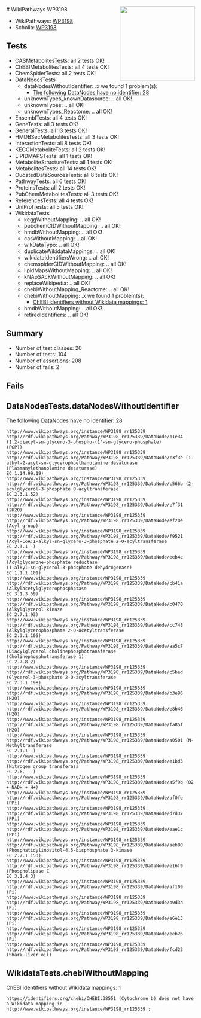 <img style="float: right; width: 200px" src="https://upload.wikimedia.org/wikipedia/commons/thumb/8/83/Wplogo_with_text_500.png/640px-Wplogo_with_text_500.png" />
# WikiPathways WP3198

* WikiPathways: [WP3198](https://wikipathways.org/pathways/WP3198)
* Scholia: [WP3198](https://scholia.toolforge.org/wikipathways/WP3198)
## Tests
* CASMetabolitesTests: all 2 tests OK!
* ChEBIMetabolitesTests: all 4 tests OK!
* ChemSpiderTests: all 2 tests OK!
* DataNodesTests
    * dataNodesWithoutIdentifier: .x we found 1 problem(s):
        * [The following DataNodes have no identifier: 28](#8792c4b7)
    * unknownTypes_knownDatasource: .. all OK!
    * unknownTypes: .. all OK!
    * unknownTypes_Reactome: .. all OK!
* EnsemblTests: all 4 tests OK!
* GeneTests: all 3 tests OK!
* GeneralTests: all 13 tests OK!
* HMDBSecMetabolitesTests: all 3 tests OK!
* InteractionTests: all 8 tests OK!
* KEGGMetaboliteTests: all 2 tests OK!
* LIPIDMAPSTests: all 1 tests OK!
* MetaboliteStructureTests: all 1 tests OK!
* MetabolitesTests: all 14 tests OK!
* OudatedDataSourcesTests: all 8 tests OK!
* PathwayTests: all 6 tests OK!
* ProteinsTests: all 2 tests OK!
* PubChemMetabolitesTests: all 3 tests OK!
* ReferencesTests: all 4 tests OK!
* UniProtTests: all 5 tests OK!
* WikidataTests
    * keggWithoutMapping: .. all OK!
    * pubchemCIDWithoutMapping: .. all OK!
    * hmdbWithoutMapping: .. all OK!
    * casWithoutMapping: .. all OK!
    * wikDataTypo: .. all OK!
    * duplicateWikidataMappings: .. all OK!
    * wikidataIdentifiersWrong: .. all OK!
    * chemspiderCIDWithoutMapping: .. all OK!
    * lipidMapsWithoutMapping: .. all OK!
    * kNApSAcKWithoutMapping: .. all OK!
    * replaceWikipedia: .. all OK!
    * chebiWithoutMapping_Reactome: .. all OK!
    * chebiWithoutMapping: .x we found 1 problem(s):
        * [ChEBI identifiers without Wikidata mappings: 1](#a8d554cd)
    * hmdbWithoutMapping: .. all OK!
    * retiredIdentifiers: .. all OK!


## Summary

* Number of test classes: 20
* Number of tests: 104
* Number of assertions: 208
* Number of fails: 2

## Fails

<a name="8792c4b7" />

## DataNodesTests.dataNodesWithoutIdentifier

The following DataNodes have no identifier: 28
```
http://www.wikipathways.org/instance/WP3198_rr125339 http://rdf.wikipathways.org/Pathway/WP3198_rr125339/DataNode/b1e34 (1,2-diacyl-sn-glycero-3-phospho-(1'-sn-glycero-phosphate)
(PGP))
http://www.wikipathways.org/instance/WP3198_rr125339 http://rdf.wikipathways.org/Pathway/WP3198_rr125339/DataNode/c3f3e (1-alkyl-2-acyl-sn-glycerophoethanolamine desaturase
(Plasmanylethanolamine desaturase)
EC 1.14.99.19)
http://www.wikipathways.org/instance/WP3198_rr125339 http://rdf.wikipathways.org/Pathway/WP3198_rr125339/DataNode/c566b (2-acylglycerol-3-phosphate O-acyltransferase
EC 2.3.1.52)
http://www.wikipathways.org/instance/WP3198_rr125339 http://rdf.wikipathways.org/Pathway/WP3198_rr125339/DataNode/e7f31 (2H2O)
http://www.wikipathways.org/instance/WP3198_rr125339 http://rdf.wikipathways.org/Pathway/WP3198_rr125339/DataNode/ef20e (Acyl group)
http://www.wikipathways.org/instance/WP3198_rr125339 http://rdf.wikipathways.org/Pathway/WP3198_rr125339/DataNode/f9521 (Acyl-CoA:1-alkyl-sn-glycero-3-phosphate 2-O-acyltransferase
EC 2.3.1.-)
http://www.wikipathways.org/instance/WP3198_rr125339 http://rdf.wikipathways.org/Pathway/WP3198_rr125339/DataNode/eeb4e (Acylglycerone-phosphate reductase
(1-alkyl-sn-glycerol-3-phosphate dehydrogenase)
EC 1.1.1.101)
http://www.wikipathways.org/instance/WP3198_rr125339 http://rdf.wikipathways.org/Pathway/WP3198_rr125339/DataNode/cb41a (Alkylacetylglycerophosphatase
EC 3.1.3.59)
http://www.wikipathways.org/instance/WP3198_rr125339 http://rdf.wikipathways.org/Pathway/WP3198_rr125339/DataNode/c0470 (Alkylglycerol kinase
EC 2.7.1.93)
http://www.wikipathways.org/instance/WP3198_rr125339 http://rdf.wikipathways.org/Pathway/WP3198_rr125339/DataNode/cc748 (Alkylglycerophosphate 2-O-acetyltransferase
EC 2.3.1.105)
http://www.wikipathways.org/instance/WP3198_rr125339 http://rdf.wikipathways.org/Pathway/WP3198_rr125339/DataNode/aa5c7 (Diacylglycerol cholinephosphotransferase
(Cholinephosphotransferase 1)
EC 2.7.8.2)
http://www.wikipathways.org/instance/WP3198_rr125339 http://rdf.wikipathways.org/Pathway/WP3198_rr125339/DataNode/c5bed (Glycerol-3-phosphate 2-O-acyltransferase
EC 2.3.1.198)
http://www.wikipathways.org/instance/WP3198_rr125339 http://rdf.wikipathways.org/Pathway/WP3198_rr125339/DataNode/b3e96 (H2O)
http://www.wikipathways.org/instance/WP3198_rr125339 http://rdf.wikipathways.org/Pathway/WP3198_rr125339/DataNode/e8b46 (H2O)
http://www.wikipathways.org/instance/WP3198_rr125339 http://rdf.wikipathways.org/Pathway/WP3198_rr125339/DataNode/fa85f (H2O)
http://www.wikipathways.org/instance/WP3198_rr125339 http://rdf.wikipathways.org/Pathway/WP3198_rr125339/DataNode/a0501 (N-Methyltransferase
EC 2.1.1.-)
http://www.wikipathways.org/instance/WP3198_rr125339 http://rdf.wikipathways.org/Pathway/WP3198_rr125339/DataNode/e1bd3 (Nitrogen group transferasa
EC 2.6.-.-)
http://www.wikipathways.org/instance/WP3198_rr125339 http://rdf.wikipathways.org/Pathway/WP3198_rr125339/DataNode/a5f9b (O2 + NADH + H+)
http://www.wikipathways.org/instance/WP3198_rr125339 http://rdf.wikipathways.org/Pathway/WP3198_rr125339/DataNode/af0fe (PPi)
http://www.wikipathways.org/instance/WP3198_rr125339 http://rdf.wikipathways.org/Pathway/WP3198_rr125339/DataNode/d7d37 (PPi)
http://www.wikipathways.org/instance/WP3198_rr125339 http://rdf.wikipathways.org/Pathway/WP3198_rr125339/DataNode/eae1c (PPi)
http://www.wikipathways.org/instance/WP3198_rr125339 http://rdf.wikipathways.org/Pathway/WP3198_rr125339/DataNode/aeb80 (Phosphatidylinositol-4,5-bisphosphate 3-kinase
EC 2.7.1.153)
http://www.wikipathways.org/instance/WP3198_rr125339 http://rdf.wikipathways.org/Pathway/WP3198_rr125339/DataNode/e16f9 (Phospholipase C
EC 3.1.4.3)
http://www.wikipathways.org/instance/WP3198_rr125339 http://rdf.wikipathways.org/Pathway/WP3198_rr125339/DataNode/af109 (Pi)
http://www.wikipathways.org/instance/WP3198_rr125339 http://rdf.wikipathways.org/Pathway/WP3198_rr125339/DataNode/b9d3a (Pi)
http://www.wikipathways.org/instance/WP3198_rr125339 http://rdf.wikipathways.org/Pathway/WP3198_rr125339/DataNode/e6e13 (Pi)
http://www.wikipathways.org/instance/WP3198_rr125339 http://rdf.wikipathways.org/Pathway/WP3198_rr125339/DataNode/eeb26 (Pi)
http://www.wikipathways.org/instance/WP3198_rr125339 http://rdf.wikipathways.org/Pathway/WP3198_rr125339/DataNode/fcd23 (Shark liver oil)
```

<a name="a8d554cd" />

## WikidataTests.chebiWithoutMapping

ChEBI identifiers without Wikidata mappings: 1
```
https://identifiers.org/chebi/CHEBI:38551 (Cytochrome b) does not have a Wikidata mapping in http://www.wikipathways.org/instance/WP3198_rr125339 ; 
```


